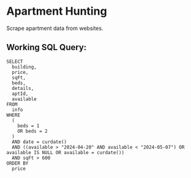 # Apartment Hunting

Scrape apartment data from websites.

## Working SQL Query:
```
SELECT
  building,
  price,
  sqFt,
  beds,
  details,
  aptId,
  available
FROM
  info
WHERE
  (
    beds = 1
    OR beds = 2
  )
  AND date = curdate()
  AND ((available > "2024-04-20" AND available < "2024-05-07") OR available IS NULL OR available = curdate())
  AND sqFt > 600
ORDER BY
  price

```